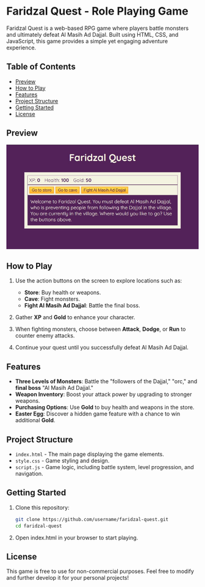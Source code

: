 # Faridzal Quest - Role Playing Game

Faridzal Quest is a web-based RPG game where players battle monsters and ultimately defeat Al Masih Ad Dajjal. Built using HTML, CSS, and JavaScript, this game provides a simple yet engaging adventure experience.

## Table of Contents

- [Preview](#preview)
- [How to Play](#how-to-play)
- [Features](#features)
- [Project Structure](#project-structure)
- [Getting Started](#getting-started)
- [License](#license)

## Preview

![Screenshot of Faridzal Quest](images/preview.jpg)

## How to Play

1. Use the action buttons on the screen to explore locations such as:
   - **Store**: Buy health or weapons.
   - **Cave**: Fight monsters.
   - **Fight Al Masih Ad Dajjal**: Battle the final boss.
   
2. Gather **XP** and **Gold** to enhance your character.

3. When fighting monsters, choose between **Attack**, **Dodge**, or **Run** to counter enemy attacks.

4. Continue your quest until you successfully defeat Al Masih Ad Dajjal.

## Features

- **Three Levels of Monsters**: Battle the "followers of the Dajjal," "orc," and **final boss** "Al Masih Ad Dajjal."
- **Weapon Inventory**: Boost your attack power by upgrading to stronger weapons.
- **Purchasing Options**: Use **Gold** to buy health and weapons in the store.
- **Easter Egg**: Discover a hidden game feature with a chance to win additional **Gold**.

## Project Structure

- `index.html` - The main page displaying the game elements.
- `style.css` - Game styling and design.
- `script.js` - Game logic, including battle system, level progression, and navigation.

## Getting Started

1. Clone this repository:

   ```bash
   git clone https://github.com/username/faridzal-quest.git
   cd faridzal-quest

2. Open index.html in your browser to start playing.

## License

This game is free to use for non-commercial purposes. Feel free to modify and further develop it for your personal projects!
